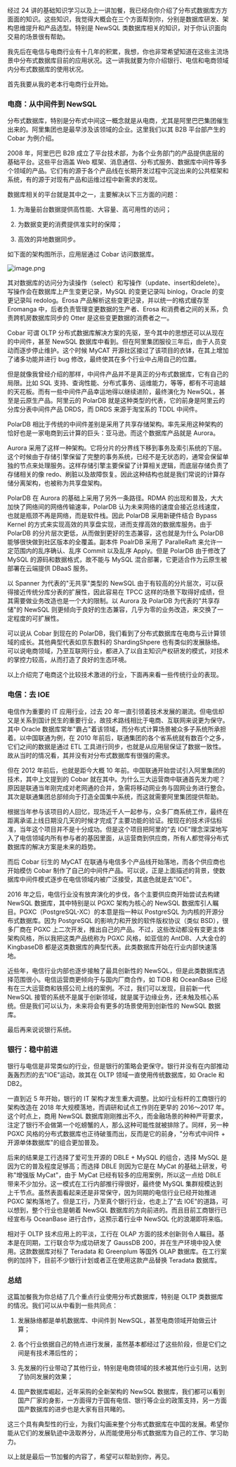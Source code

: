 经过 24 讲的基础知识学习以及上一讲加餐，我已经向你介绍了分布式数据库方方面面的知识。这些知识，我觉得大概会在三个方面帮到你，分别是数据库研发、架构思维提升和产品选型。特别是 NewSQL 类数据库相关的知识，对于你认识面向交易的场景很有帮助。

我先后在电信与电商行业有十几年的积累，我想，你也非常希望知道在这些主流场景中分布式数据库目前的应用状况。这一讲我就要为你介绍银行、电信和电商领域内分布式数据库的使用状况。

首先我要从我的老本行电商行业开始。

### 电商：从中间件到 NewSQL

分布式数据库，特别是分布式中间这一概念就是从电商，尤其是阿里巴巴集团催生出来的。阿里集团也是最早涉及该领域的企业。这里我们以其 B2B 平台部产生的 Cobar 为例介绍。

2008 年，阿里巴巴 B2B 成立了平台技术部，为各个业务部门的产品提供底层的基础平台。这些平台涵盖 Web 框架、消息通信、分布式服务、数据库中间件等多个领域的产品。它们有的源于各个产品线在长期开发过程中沉淀出来的公共框架和系统，有的源于对现有产品和运维过程中新需求的发现。

数据库相关的平台就是其中之一，主要解决以下三方面的问题：

1. 为海量前台数据提供高性能、大容量、高可用性的访问；

2. 为数据变更的消费提供准实时的保障；

3. 高效的异地数据同步。

如下面的架构图所示，应用层通过 Cobar 访问数据库。

![image.png](https://s0.lgstatic.com/i/image6/M01/36/54/Cgp9HWBzrSaABPOUAAH9MECqjKQ062.png)

其对数据库的访问分为读操作（select）和写操作（update、insert和delete）。写操作会在数据库上产生变更记录，MySQL 的变更记录叫 binlog，Oracle 的变更记录叫 redolog。Erosa 产品解析这些变更记录，并以统一的格式缓存至 Eromanga 中，后者负责管理变更数据的生产者、Erosa 和消费者之间的关系，负责跨机房数据库同步的 Otter 是这些变更数据的消费者之一。

Cobar 可谓 OLTP 分布式数据库解决方案的先驱，至今其中的思想还可以从现在的中间件，甚至 NewSQL 数据库中看到。但在阿里集团服役三年后，由于人员变动而逐步停止维护。这个时候 MyCAT 开源社区接过了该项目的衣钵，在其上增加了诸多功能并进行 bug 修改，最终使其在多个行业中占用自己的位置。

但是就像我曾经介绍的那样，中间件产品并不是真正的分布式数据库，它有自己的局限。比如 SQL 支持、查询性能、分布式事务、运维能力，等等，都有不可逾越的天花板。而有一些中间件产品幸运地得以继续进阶，最终演化为 NewSQL，甚至是云原生产品。阿里云的 PolarDB 就是这种类型的代表，它的前身是阿里云的分库分表中间件产品 DRDS，而 DRDS 来源于淘宝系的 TDDL 中间件。

PolarDB 相比于传统的中间件差别是采用了共享存储架构。率先采用这种架构的恰好也是一家电商到云计算的巨头：亚马逊。而这个数据库产品就是 Aurora。

Aurora 采用了这样一种架构。它将分片的分界线下移到事务及索引系统的下层。这个时候由于存储引擎保留了完整的事务系统，已经不是无状态的，通常会保留单独的节点来处理服务。这样存储引擎主要保留了计算相关逻辑，而底层存储负责了存储相关的像 redo、刷脏以及故障恢复。因此这种结构也就是我们常说的计算存储分离架构，也被称为共享盘架构。

PolarDB 在 Aurora 的基础上采用了另外一条路径。RDMA 的出现和普及，大大加快了网络间的网络传输速率，PolarDB 认为未来网络的速度会接近总线速度，也就是瓶颈不再是网络，而是软件栈。因此 PolarDB 采用新硬件结合 Bypass Kernel 的方式来实现高效的共享盘实现，进而支撑高效的数据库服务。由于 PolarDB 的分片层次更低，从而做到更好的生态兼容，这也就是为什么 PolarDB 能够很快做到社区版本的全覆盖。副本件 PoalrDB 采用了 ParalleRaft 来允许一定范围内的乱序确认、乱序 Commit 以及乱序 Apply。但是 PolarDB 由于修改了 MySQL 的源码和数据格式，故不能与 MySQL 混合部署，它更适合作为云原生被部署在云端提供 DBaaS 服务。

以 Spanner 为代表的"无共享"类型的 NewSQL 由于有较高的分片层次，可以获得接近传统分库分表的扩展性，因此容易在 TPCC 这样的场景下取得好成绩，但其需要做业务改造也是一个大的限制。以 Aurora 及 PolarDB 为代表的"共享存储"的 NewSQL 则更倾向于良好的生态兼容，几乎为零的业务改造，来交换了一定程度的可扩展性。

可以说从 Cobar 到现在的 PolarDB，我们看到了分布式数据库在电商与云计算领域的成长。其他典型代表如京东数科的 ShardingShpere 也有类似的发展脉络。可以说电商领域，乃至互联网行业，都进入了以自主知识产权研发的模式，对技术的掌控力较高，从而打造了良好的生态环境。

以上介绍完了电商这个比较技术激进的行业，下面再来看一些传统行业的表现。

### 电信：去 IOE

电信作为重要的 IT 应用行业，过去 20 年一直引领着技术发展的潮流。但电信却又是关系到国计民生的重要行业，故技术路线相比于电商、互联网来说更为保守。其中 Oracle 数据库常年"霸占"着该领域，而分布式计算场景被众多子系统所承担着。以中国联通为例，在 2010 年前后，联通集团的各个省系统就有数百个之多，它们之间的数据是通过 ETL 工具进行同步，也就是从应用层保证了数据一致性。故从当时的情况看，其并没有对分布式数据库有很强的需求。

但在 2012 年前后，也就是距今大概 10 年前。中国联通开始尝试引入阿里集团的技术，其中上文提到的 Cobar 就在其中。为什么三大运营商中联通首先发力呢？原因是联通当年刚完成对老网通的合并，急需将移动网业务与固网业务进行整合。其次是联通集团总部倾向于打造全国集中系统，而这就需要阿里集团提供帮助。

根据当年参与该项目的人回忆，现场近千人一起参与，众多厂商系统工作，最终在距离承诺上线日期没几天的时候才完成了主要功能的验证。按现在的技术评估标准，当年这个项目并不是十分成功。但是这个项目把阿里的"去 IOE"理念深深地写入了电信领域内所有参与者的基因里面，从运营商到供应商，所有人都觉得分布式数据库的解决方案是未来的趋势。

而后 Cobar 衍生的 MyCAT 在联通与电信多个产品线开始落地，而各个供应商也开始模仿 Cobar 制作了自己的中间件产品。可以说，正是上面描述的背景，使数据库中间件模式逐步在电信领域内被广泛接受，其底色就是去"IOE"。

2016 年之后，电信行业没有放弃演化的步伐，各个主要供应商开始尝试去构建 NewSQL 数据库，其中特别是以 PGXC 架构为核心的 NewSQL 数据库引人瞩目。PGXC（PostgreSQL-XC）的本意是指一种以 PostgreSQL 为内核的开源分布式数据库。因为 PostgreSQL 的影响力和开放的软件版权协议（类似 BSD），很多厂商在 PGXC 上二次开发，推出自己的产品。不过，这些改动都没有变更主体架构风格，所以我把这类产品统称为 PGXC 风格，如亚信的 AntDB、人大金仓的 KingbaseDB 都是这类数据库的典型代表。此类数据库开始在行业内部快速落地。

近些年，电信行业内部也逐步接触了最具创新性的 NewSQL，但是此类数据库选择范围很小。电信运营商更倾向于与国内厂商合作，如 TiDB 和 OceanBase 已经有在三大运营商和铁搭公司上线的案例。不过，我们可以发现，目前新一代 NewSQL 接管的系统不是属于创新领域，就是属于边缘业务，还未触及核心系统。但是我们可以认为，未来将会有更多的场景使用到创新性的 NewSQL 数据库。

最后再来说说银行系统。

### 银行：稳中前进

银行与电信是非常类似的行业，但是银行的策略会更保守。银行并没有在内部推动轰轰烈烈的去"IOE"运动，故其在 OLTP 领域一直使用传统数据库，如 Oracle 和 DB2。

一直到近 5 年开始，银行的 IT 架构才发生重大调整。比如行业标杆的工商银行的架构改造在 2018 年大规模落地，而调研和试点工作则在更早的 2016～2017 年。这个时点上，商用 NewSQL 数据库刚刚推出不久，而金融场景的种种严苛要求，注定了银行不会做第一个吃螃蟹的人，那么这种可能性就被排除了。同样，另一种 PGXC 风格的分布式数据库也正待破茧而出，反而是它的前身，"分布式中间件 + 开源单体数据库"的组合更加普及。

后来的结果是工行选择了爱可生开源的 DBLE + MySQL 的组合，选择 MySQL 是因为它的普及程度足够高；而选择 DBLE 则因为它是在 MyCat 的基础上研发，号称"增强版 MyCat"，由于 MyCat 已经有较多的应用案例，所以这一点给 DBLE 带来不少加分。这一模式在工行内部推行得很好，最终使 MySQL 集群规模达到上千节点。虽然表面看起来还是非常保守，因为同期的电信行业已经开始推进 PGXC 架构落地了。但是工行，乃至真个银行行业，也走上了"去 IOE"的道路，可以想到，整个行业也是朝着 NewSQL 数据库的方向前进的。而且目前工商银行已经宣布与 OceanBase 进行合作，这预示着行业中 NewSQL 化的浪潮即将来临。

相对于 OLTP 技术应用上的平淡，工行在 OLAP 方面的技术创新则令人瞩目。基本是在同期，工行联合华为成功研发了 GaussDB 200，并在生产环境中投入使用。这款数据库对标了 Teradata 和 Greenplum 等国外 OLAP 数据库。在工行案例的加持下，目前不少银行计划或者正在使用这款产品替换 Teradata 数据库。

### 总结

这篇加餐我为你总结了几个重点行业使用分布式数据库，特别是 OLTP 类数据库的情况。我们可以从中看到一些共同点：

1. 发展脉络都是单机数据库、中间件到 NewSQL，甚至电商领域开始做云计算；

2. 各个行业依据自己的特点进行发展，虽然基本都经过了这些阶段，但是它们之间是有技术滞后性的；

3. 先发展的行业带动了其他行业，特别是电商领域的技术被其他行业引用，达到了协同发展的效果；

4. 国产数据库崛起，近年采购的全新架构的 NewSQL 数据库，我们都可以看到国产厂家的身影，一方面得力于国有电信、银行等企业的政策支持，另一方面国产数据库的进步也是大家有目共睹的。

这三个具有典型性的行业，为我们勾画来整个分布式数据库在中国的发展。希望你能从它们的发展轨迹中汲取养分，从而能使用分布式数据库为自己的工作、学习助力。

以上就是最后一节加餐的内容了，希望可以帮助到你，再见。
